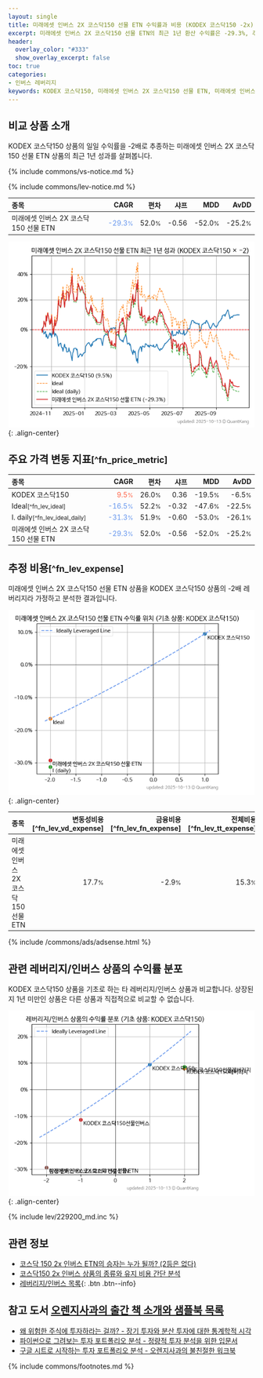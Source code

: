```yaml
---
layout: single
title: 미래에셋 인버스 2X 코스닥150 선물 ETN 수익률과 비용 (KODEX 코스닥150 -2x)
excerpt: 미래에셋 인버스 2X 코스닥150 선물 ETN의 최근 1년 환산 수익률은 -29.3%, 추정 비용은 15.3%입니다.
header:
  overlay_color: "#333"
  show_overlay_excerpt: false
toc: true
categories:
- 인버스 레버리지
keywords: KODEX 코스닥150, 미래에셋 인버스 2X 코스닥150 선물 ETN, 미래에셋 인버스 2X 코스닥150 선물 ETN KODEX 코스닥150 비교, 520057, 229200, 520057 520057 비교
---
```


## 비교 상품 소개


KODEX 코스닥150 상품의 일일 수익률을 -2배로 추종하는 미래에셋 인버스 2X 코스닥150 선물 ETN 상품의 최근 1년 성과를 살펴봅니다.





{% include commons/vs-notice.md %}

{% include commons/lev-notice.md %}

| **종목** | **CAGR** | **편차** | **샤프** | **MDD** | **AvDD** |
| :------------ | ------: | -----------: | -------: | ------: | -------: |
| 미래에셋 인버스 2X 코스닥150 선물 ETN | <span style="color: cornflowerblue">-29.3<small>%</small></span> | 52.0<small>%</small> | -0.56 | -52.0<small>%</small> | -25.2<small>%</small> |

<!-- more -->


![미래에셋 인버스 2X 코스닥150 선물 ETN](/lev/images/520057.png){: .align-center}


## 주요 가격 변동 지표<small>[^fn_price_metric]</small>


| **종목** | **CAGR** | **편차** | **샤프** | **MDD** | **AvDD** |
| :------------ | ------: | -----------: | -------: | ------: | -------: |
| KODEX 코스닥150 | <span style="color: tomato">9.5<small>%</small></span> | 26.0<small>%</small> | 0.36 | -19.5<small>%</small> | -6.5<small>%</small> |
| Ideal<small>[^fn_lev_ideal]</small> | <span style="color: cornflowerblue">-16.5<small>%</small></span> | 52.2<small>%</small> | -0.32 | -47.6<small>%</small> | -22.5<small>%</small> |
| I. daily<small>[^fn_lev_ideal_daily]</small> | <span style="color: cornflowerblue">-31.3<small>%</small></span> | 51.9<small>%</small> | -0.60 | -53.0<small>%</small> | -26.1<small>%</small> |
| 미래에셋 인버스 2X 코스닥150 선물 ETN | <span style="color: cornflowerblue">-29.3<small>%</small></span> | 52.0<small>%</small> | -0.56 | -52.0<small>%</small> | -25.2<small>%</small> |


## 추정 비용<small>[^fn_lev_expense]</small><a id="expense"></a>

미래에셋 인버스 2X 코스닥150 선물 ETN 상품을 KODEX 코스닥150 상품의 -2배 레버리지라 가정하고 분석한 결과입니다.

![미래에셋 인버스 2X 코스닥150 선물 ETN](/lev/images/520057_ideal.png){: .align-center}

| **종목** | **변동성비용**[^fn_lev_vd_expense] | **금융비용**[^fn_lev_fn_expense] | **전체비용**[^fn_lev_tt_expense] |
| :------------ | ------: | -----------: | -------: |
| 미래에셋 인버스 2X 코스닥150 선물 ETN | 17.7<small>%</small> | -2.9<small>%</small> | 15.3<small>%</small> |

{% include /commons/ads/adsense.html %}



## 관련 레버리지/인버스 상품의 수익률 분포

KODEX 코스닥150 상품을 기초로 하는 타 레버리지/인버스 상품과 비교합니다. 상장된지 1년 미만인 상품은 다른 상품과 직접적으로 비교할 수 없습니다.

![KODEX 코스닥150](/lev/images/229200_ideal.png){: .align-center}

{% include lev/229200_md.inc %}


## 관련 정보

- [코스닥 150 2x 인버스 ETN의 승자는 누가 될까? (2등은 없다)](https://kongdori.tistory.com/224)
- [코스닥150 2x 인버스 상품의 종류와 유지 비용 간단 분석](https://kongdori.tistory.com/88)
- [레버리지/인버스 목록](/lev/){: .btn .btn--info}


## 참고 도서 [오렌지사과의 출간 책 소개와 샘플북 목록](https://kongdori.tistory.com/691)

- [왜 위험한 주식에 투자하라는 걸까? - 장기 투자와 분산 투자에 대한 통계학적 시각](https://kongdori.tistory.com/421)
- [파이썬으로 그려보는 투자 포트폴리오 분석  - 정량적 투자 분석을 위한 입문서](https://kongdori.tistory.com/643)
- [구글 시트로 시작하는 투자 포트폴리오 분석 - 오렌지사과의 불친절한 워크북](https://kongdori.tistory.com/449)

{% include commons/footnotes.md %}
